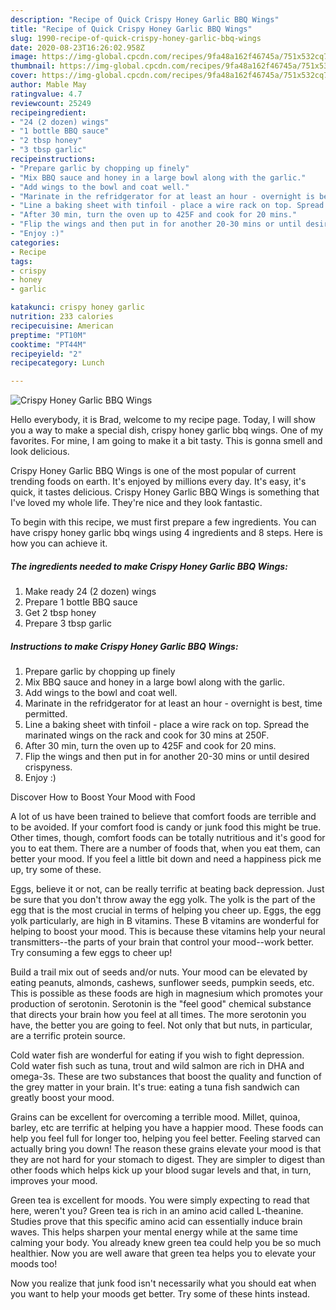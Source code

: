 ```yaml
---
description: "Recipe of Quick Crispy Honey Garlic BBQ Wings"
title: "Recipe of Quick Crispy Honey Garlic BBQ Wings"
slug: 1990-recipe-of-quick-crispy-honey-garlic-bbq-wings
date: 2020-08-23T16:26:02.958Z
image: https://img-global.cpcdn.com/recipes/9fa48a162f46745a/751x532cq70/crispy-honey-garlic-bbq-wings-recipe-main-photo.jpg
thumbnail: https://img-global.cpcdn.com/recipes/9fa48a162f46745a/751x532cq70/crispy-honey-garlic-bbq-wings-recipe-main-photo.jpg
cover: https://img-global.cpcdn.com/recipes/9fa48a162f46745a/751x532cq70/crispy-honey-garlic-bbq-wings-recipe-main-photo.jpg
author: Mable May
ratingvalue: 4.7
reviewcount: 25249
recipeingredient:
- "24 (2 dozen) wings"
- "1 bottle BBQ sauce"
- "2 tbsp honey"
- "3 tbsp garlic"
recipeinstructions:
- "Prepare garlic by chopping up finely"
- "Mix BBQ sauce and honey in a large bowl along with the garlic."
- "Add wings to the bowl and coat well."
- "Marinate in the refridgerator for at least an hour - overnight is best, time permitted."
- "Line a baking sheet with tinfoil - place a wire rack on top. Spread the marinated wings on the rack and cook for 30 mins at 250F."
- "After 30 min, turn the oven up to 425F and cook for 20 mins."
- "Flip the wings and then put in for another 20-30 mins or until desired crispyness."
- "Enjoy :)"
categories:
- Recipe
tags:
- crispy
- honey
- garlic

katakunci: crispy honey garlic 
nutrition: 233 calories
recipecuisine: American
preptime: "PT10M"
cooktime: "PT44M"
recipeyield: "2"
recipecategory: Lunch

---
```



![Crispy Honey Garlic BBQ Wings](https://img-global.cpcdn.com/recipes/9fa48a162f46745a/751x532cq70/crispy-honey-garlic-bbq-wings-recipe-main-photo.jpg)

Hello everybody, it is Brad, welcome to my recipe page. Today, I will show you a way to make a special dish, crispy honey garlic bbq wings. One of my favorites. For mine, I am going to make it a bit tasty. This is gonna smell and look delicious.



Crispy Honey Garlic BBQ Wings is one of the most popular of current trending foods on earth. It's enjoyed by millions every day. It's easy, it's quick, it tastes delicious. Crispy Honey Garlic BBQ Wings is something that I've loved my whole life. They're nice and they look fantastic.


To begin with this recipe, we must first prepare a few ingredients. You can have crispy honey garlic bbq wings using 4 ingredients and 8 steps. Here is how you can achieve it.

<!--inarticleads1-->

##### The ingredients needed to make Crispy Honey Garlic BBQ Wings:

1. Make ready 24 (2 dozen) wings
1. Prepare 1 bottle BBQ sauce
1. Get 2 tbsp honey
1. Prepare 3 tbsp garlic




<!--inarticleads2-->

##### Instructions to make Crispy Honey Garlic BBQ Wings:

1. Prepare garlic by chopping up finely
1. Mix BBQ sauce and honey in a large bowl along with the garlic.
1. Add wings to the bowl and coat well.
1. Marinate in the refridgerator for at least an hour - overnight is best, time permitted.
1. Line a baking sheet with tinfoil - place a wire rack on top. Spread the marinated wings on the rack and cook for 30 mins at 250F.
1. After 30 min, turn the oven up to 425F and cook for 20 mins.
1. Flip the wings and then put in for another 20-30 mins or until desired crispyness.
1. Enjoy :)




Discover How to Boost Your Mood with Food


A lot of us have been trained to believe that comfort foods are terrible and to be avoided. If your comfort food is candy or junk food this might be true. Other times, though, comfort foods can be totally nutritious and it's good for you to eat them. There are a number of foods that, when you eat them, can better your mood. If you feel a little bit down and need a happiness pick me up, try some of these.

Eggs, believe it or not, can be really terrific at beating back depression. Just be sure that you don't throw away the egg yolk. The yolk is the part of the egg that is the most crucial in terms of helping you cheer up. Eggs, the egg yolk particularly, are high in B vitamins. These B vitamins are wonderful for helping to boost your mood. This is because these vitamins help your neural transmitters--the parts of your brain that control your mood--work better. Try consuming a few eggs to cheer up!

Build a trail mix out of seeds and/or nuts. Your mood can be elevated by eating peanuts, almonds, cashews, sunflower seeds, pumpkin seeds, etc. This is possible as these foods are high in magnesium which promotes your production of serotonin. Serotonin is the "feel good" chemical substance that directs your brain how you feel at all times. The more serotonin you have, the better you are going to feel. Not only that but nuts, in particular, are a terrific protein source.

Cold water fish are wonderful for eating if you wish to fight depression. Cold water fish such as tuna, trout and wild salmon are rich in DHA and omega-3s. These are two substances that boost the quality and function of the grey matter in your brain. It's true: eating a tuna fish sandwich can greatly boost your mood. 

Grains can be excellent for overcoming a terrible mood. Millet, quinoa, barley, etc are terrific at helping you have a happier mood. These foods can help you feel full for longer too, helping you feel better. Feeling starved can actually bring you down! The reason these grains elevate your mood is that they are not hard for your stomach to digest. They are simpler to digest than other foods which helps kick up your blood sugar levels and that, in turn, improves your mood.

Green tea is excellent for moods. You were simply expecting to read that here, weren't you? Green tea is rich in an amino acid called L-theanine. Studies prove that this specific amino acid can essentially induce brain waves. This helps sharpen your mental energy while at the same time calming your body. You already knew green tea could help you be so much healthier. Now you are well aware that green tea helps you to elevate your moods too!

Now you realize that junk food isn't necessarily what you should eat when you want to help your moods get better. Try  some  of  these  hints  instead.

